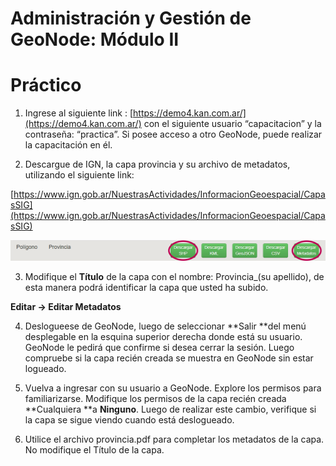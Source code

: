 # Administración y Gestión de GeoNode: Módulo II

# Práctico

1. Ingrese al siguiente link : [https://demo4.kan.com.ar/](https://demo4.kan.com.ar/) con el siguiente usuario “capacitacion” y la contraseña: “practica”. Si posee acceso a otro GeoNode, puede realizar la capacitación en él.

2. Descargue de IGN, la capa  provincia y su archivo de metadatos, utilizando el siguiente link:

[https://www.ign.gob.ar/NuestrasActividades/InformacionGeoespacial/CapasSIG](https://www.ign.gob.ar/NuestrasActividades/InformacionGeoespacial/CapasSIG)

![alt_text](images/modulo2/image1_practico.png "image_tooltip")

3. Modifique el **Título** de la capa con el nombre: Provincia_(su apellido), de esta manera podrá identificar la capa que usted ha subido.

**Editar ->  Editar Metadatos**

4. Deslogueese de GeoNode, luego de seleccionar **Salir **del menú desplegable en la esquina superior derecha donde está su usuario. GeoNode le pedirá que confirme si desea cerrar la sesión. Luego compruebe si la capa recién creada se muestra en GeoNode sin estar logueado.

5. Vuelva a ingresar con su usuario a GeoNode. Explore los permisos para familiarizarse. Modifique los permisos de la capa recién creada **Cualquiera **a **Ninguno**. Luego de realizar este cambio, verifique si la capa se sigue viendo cuando está deslogueado.

6. Utilice el archivo provincia.pdf para completar los metadatos de la capa. No modifique el Título de la capa.
